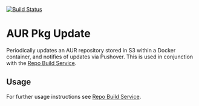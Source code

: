 [![Build Status](https://travis-ci.com/kontax/aur-pkg-update.svg?branch=master)](https://travis-ci.com/kontax/aur-pkg-update)

# AUR Pkg Update

Periodically updates an AUR repository stored in S3 within a Docker container, and notifies of 
updates via Pushover. This is used in conjunction with the [Repo Build Service](https://www.github.com/kontax/repo-build-service).

## Usage
For further usage instructions see [Repo Build Service](https://www.github.com/kontax/repo-build-service).

